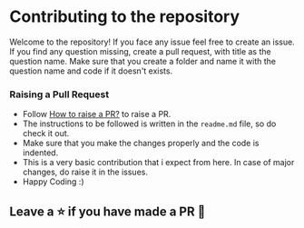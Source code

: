 # Contributing to the repository

Welcome to the repository! If you face any issue feel free to create an issue.
If you find any question missing, create a pull request, with title as the question name.
Make sure that you create a folder and name it with the question name and code if it doesn't exists.

### Raising a Pull Request 

- Follow [How to raise a PR?](https://www.digitalocean.com/community/tutorials/how-to-create-a-pull-request-on-github) to raise a PR.
- The instructions to be followed is written in the ```readme.md``` file, so do check it out.
- Make sure that you make the changes properly and the code is indented.
- This is a very basic contribution that i expect from here. In case of major changes, do raise it in the issues.
- Happy Coding :)


## Leave a ⭐ if you have made a PR 💫
